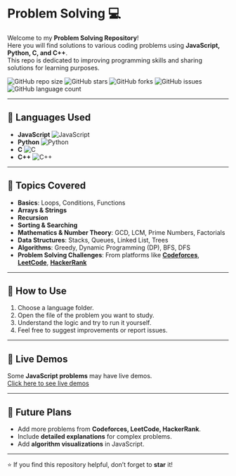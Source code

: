 # Problem Solving 💻
Welcome to my **Problem Solving Repository**!  
Here you will find solutions to various coding problems using **JavaScript, Python, C, and C++**.  
This repo is dedicated to improving programming skills and sharing solutions for learning purposes.

![GitHub repo size](https://img.shields.io/github/repo-size/<your-username>/<repo-name>)
![GitHub stars](https://img.shields.io/github/stars/<your-username>/<repo-name>?style=social)
![GitHub forks](https://img.shields.io/github/forks/<your-username>/<repo-name>?style=social)
![GitHub issues](https://img.shields.io/github/issues/<your-username>/<repo-name>)
![GitHub language count](https://img.shields.io/github/languages/count/<your-username>/<repo-name>)



---

## 🔹 Languages Used
- **JavaScript** ![JavaScript](https://img.shields.io/badge/-JavaScript-F7DF1E?logo=javascript&logoColor=black)
- **Python** ![Python](https://img.shields.io/badge/-Python-3776AB?logo=python&logoColor=white)
- **C** ![C](https://img.shields.io/badge/-C-00599C?logo=c&logoColor=white)
- **C++** ![C++](https://img.shields.io/badge/-C++-00599C?logo=c%2B%2B&logoColor=white)

---

## 🔹 Topics Covered
- **Basics**: Loops, Conditions, Functions  
- **Arrays & Strings**  
- **Recursion**  
- **Sorting & Searching**  
- **Mathematics & Number Theory**: GCD, LCM, Prime Numbers, Factorials  
- **Data Structures**: Stacks, Queues, Linked List, Trees  
- **Algorithms**: Greedy, Dynamic Programming (DP), BFS, DFS  
- **Problem Solving Challenges**: From platforms like **[Codeforces](https://codeforces.com/)**, **[LeetCode](https://leetcode.com/)**, **[HackerRank](https://www.hackerrank.com/)**  

---


## 🔹 How to Use
1. Choose a language folder.  
2. Open the file of the problem you want to study.  
3. Understand the logic and try to run it yourself.  
4. Feel free to suggest improvements or report issues.  

---

## 🔹 Live Demos
Some **JavaScript problems** may have live demos.  
[Click here to see live demos](https://example.com)  

---

## 🔹 Future Plans
- Add more problems from **Codeforces, LeetCode, HackerRank**.  
- Include **detailed explanations** for complex problems.  
- Add **algorithm visualizations** in JavaScript.  

---

⭐ If you find this repository helpful, don’t forget to **star** it!


